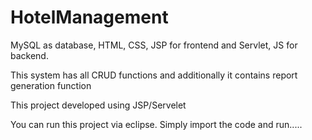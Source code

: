 # HotelManagement
MySQL as database, HTML, CSS, JSP for frontend and Servlet, JS for backend.

This system has all CRUD functions and additionally it contains report generation function

This project developed using JSP/Servelet

You can run this project via eclipse. Simply import the code and run.....
